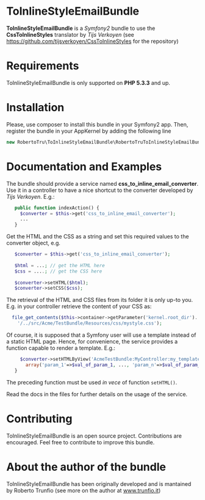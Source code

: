 ToInlineStyleEmailBundle
========================

**ToInlineStyleEmailBundle** is a _Symfony2_ bundle to use the **CssToInlineStyles** translator by _Tijs Verkoyen_ (see
https://github.com/tijsverkoyen/CssToInlineStyles for the repository)


Requirements
===========
ToInlineStyleEmailBundle is only supported on **PHP 5.3.3** and up.

Installation
===========
Please, use composer to install this bundle in your Symfony2 app. Then, register the bundle in your AppKernel by adding the following line

``` php
new RobertoTru\ToInlineStyleEmailBundle\RobertoTruToInlineStyleEmailBundle(),
```

Documentation and Examples
===========
The bundle should provide a service named **css_to_inline_email_converter**. Use it in a controller to have a nice shortcut to the 
converter developed by _Tijs Verkoyen_. E.g.:

``` php
   public function indexAction() { 
     $converter = $this->get('css_to_inline_email_converter');
     ...
   }
```

Get the HTML and the CSS as a string and set this required values to the converter object, e.g.

``` php
   $converter = $this->get('css_to_inline_email_converter');
     
   $html = ...; // get the HTML here
   $css = ....; // get the CSS here
          
   $converter->setHTML($html);
   $converter->setCSS($css);
```

The retrieval of the HTML and CSS files from its folder it is only up-to you. E.g. in your controller retrieve the content of your CSS as:

``` php
  file_get_contents($this->container->getParameter('kernel.root_dir').
    '/../src/Acme/TestBundle/Resources/css/mystyle.css');
```

Of course, it is supposed that a Symfony user will use a template instead of a static HTML page. Hence, 
for convenience, the service provides a function capable to render a template. E.g.:

``` php
     $converter->setHTMLByView('AcmeTestBundle:MyController:my_template.html.twig', 
       array('param_1'=>$val_of_param_1, ..., 'param_n'=>$val_of_param_n));
   }
```

The preceding function must be used _in vece_ of function ```setHTML()```.



Read the docs in the files for further details on the usage of the service. 

Contributing
===========
ToInlineStyleEmailBundle is an open source project. Contributions are encouraged. 
Feel free to contribute to improve this bundle.

About the author of the bundle
===========
ToInlineStyleEmailBundle has been originally developed and is mantained by Roberto Trunfio (see more on the author at www.trunfio.it)

